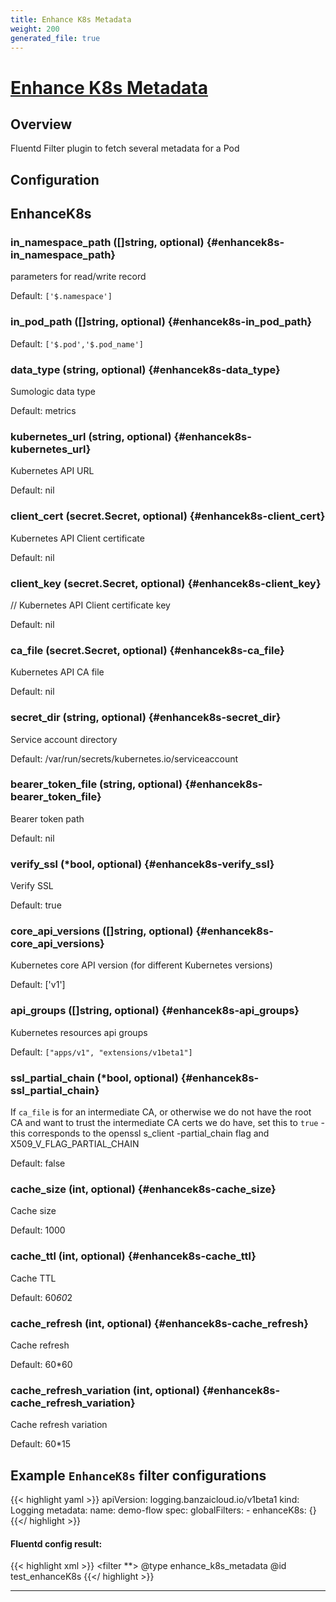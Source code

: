 ```yaml
---
title: Enhance K8s Metadata
weight: 200
generated_file: true
---
```


# [Enhance K8s Metadata](https://github.com/SumoLogic/sumologic-kubernetes-collection/tree/main/fluent-plugin-enhance-k8s-metadata)
## Overview
 Fluentd Filter plugin to fetch several metadata for a Pod

## Configuration
## EnhanceK8s

### in_namespace_path ([]string, optional) {#enhancek8s-in_namespace_path}

parameters for read/write record

Default: `['$.namespace']`

### in_pod_path ([]string, optional) {#enhancek8s-in_pod_path}

Default: `['$.pod','$.pod_name']`

### data_type (string, optional) {#enhancek8s-data_type}

Sumologic data type

Default: metrics

### kubernetes_url (string, optional) {#enhancek8s-kubernetes_url}

Kubernetes API URL

Default: nil

### client_cert (secret.Secret, optional) {#enhancek8s-client_cert}

Kubernetes API Client certificate

Default: nil

### client_key (secret.Secret, optional) {#enhancek8s-client_key}

// Kubernetes API Client certificate key

Default: nil

### ca_file (secret.Secret, optional) {#enhancek8s-ca_file}

Kubernetes API CA file

Default: nil

### secret_dir (string, optional) {#enhancek8s-secret_dir}

Service account directory

Default: /var/run/secrets/kubernetes.io/serviceaccount

### bearer_token_file (string, optional) {#enhancek8s-bearer_token_file}

Bearer token path

Default: nil

### verify_ssl (*bool, optional) {#enhancek8s-verify_ssl}

Verify SSL

Default: true

### core_api_versions ([]string, optional) {#enhancek8s-core_api_versions}

Kubernetes core API version (for different Kubernetes versions)

Default: ['v1']

### api_groups ([]string, optional) {#enhancek8s-api_groups}

Kubernetes resources api groups

Default: `["apps/v1", "extensions/v1beta1"]`

### ssl_partial_chain (*bool, optional) {#enhancek8s-ssl_partial_chain}

If `ca_file` is for an intermediate CA, or otherwise we do not have the root CA and want to trust the intermediate CA certs we do have, set this to `true` - this corresponds to the openssl s_client -partial_chain flag and X509_V_FLAG_PARTIAL_CHAIN

Default: false

### cache_size (int, optional) {#enhancek8s-cache_size}

Cache size

Default: 1000

### cache_ttl (int, optional) {#enhancek8s-cache_ttl}

Cache TTL

Default: 60*60*2

### cache_refresh (int, optional) {#enhancek8s-cache_refresh}

Cache refresh

Default: 60*60

### cache_refresh_variation (int, optional) {#enhancek8s-cache_refresh_variation}

Cache refresh variation

Default: 60*15



## Example `EnhanceK8s` filter configurations

{{< highlight yaml >}}
apiVersion: logging.banzaicloud.io/v1beta1
kind: Logging
metadata:
  name: demo-flow
spec:
  globalFilters:
    - enhanceK8s: {}
{{</ highlight >}}


#### Fluentd config result:

{{< highlight xml >}}
<filter **>
  @type enhance_k8s_metadata
  @id test_enhanceK8s
</filter>
{{</ highlight >}}


---
